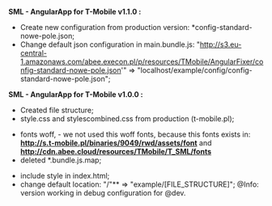 **SML - AngularApp for T-Mobile v1.1.0 :**
+ Create new configuration from production version: *config-standard-nowe-pole.json; 
+ Change default json configuration in main.bundle.js: "http://s3.eu-central-1.amazonaws.com/abee.execon.pl/p/resources/TMobile/AngularFixer/config-standard-nowe-pole.json'" => "localhost/example/config/config-standard-nowe-pole.json";

**SML - AngularApp for T-Mobile v1.0.0 :**
+ Created file structure;
+ style.css and stylescombined.css from production (t-mobile.pl);
- fonts woff, - we not used this woff fonts, because this fonts exists in:
**http://s.t-mobile.pl/binaries/9049/rwd/assets/font** and **http://cdn.abee.cloud/resources/TMobile/T_SML/fonts**
- deleted *.bundle.js.map;
+ include style in index.html;
+ change default location:  "/"** => "example/[FILE_STRUCTURE]";
@Info: version working in debug configuration for @dev.